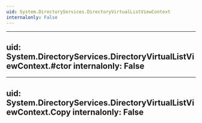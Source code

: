 ```yaml
---
uid: System.DirectoryServices.DirectoryVirtualListViewContext
internalonly: False
---
```


---
uid: System.DirectoryServices.DirectoryVirtualListViewContext.#ctor
internalonly: False
---

---
uid: System.DirectoryServices.DirectoryVirtualListViewContext.Copy
internalonly: False
---
